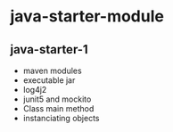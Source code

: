 # java-starter-module

## java-starter-1
- maven modules
- executable jar
- log4j2
- junit5 and mockito
- Class main method
- instanciating objects 
